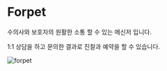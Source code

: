 # Forpet

수의사와 보호자의 원활한 소통 할 수 있는 메신저 입니다.

1:1 상담을 하고 문의한 결과로 진찰과 예약을 할 수 있습니다.

![forpet](https://user-images.githubusercontent.com/44744981/75242195-f285e580-580a-11ea-8904-012250336ffe.JPG)

